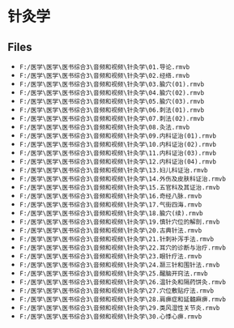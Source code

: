 # 针灸学

## Files

- `F:/医学\医学\医书综合3\音频和视频\针灸学\01.导论.rmvb`
- `F:/医学\医学\医书综合3\音频和视频\针灸学\02.经络.rmvb`
- `F:/医学\医学\医书综合3\音频和视频\针灸学\03.腧穴(01).rmvb`
- `F:/医学\医学\医书综合3\音频和视频\针灸学\04.腧穴(02).rmvb`
- `F:/医学\医学\医书综合3\音频和视频\针灸学\05.腧穴(03).rmvb`
- `F:/医学\医学\医书综合3\音频和视频\针灸学\06.刺法(01).rmvb`
- `F:/医学\医学\医书综合3\音频和视频\针灸学\07.刺法(02).rmvb`
- `F:/医学\医学\医书综合3\音频和视频\针灸学\08.灸法.rmvb`
- `F:/医学\医学\医书综合3\音频和视频\针灸学\09.内科证治(01).rmvb`
- `F:/医学\医学\医书综合3\音频和视频\针灸学\10.内科证治(02).rmvb`
- `F:/医学\医学\医书综合3\音频和视频\针灸学\11.内科证治(03).rmvb`
- `F:/医学\医学\医书综合3\音频和视频\针灸学\12.内科证治(04).rmvb`
- `F:/医学\医学\医书综合3\音频和视频\针灸学\13.妇儿科证治.rmvb`
- `F:/医学\医学\医书综合3\音频和视频\针灸学\14.外伤及皮肤科证治.rmvb`
- `F:/医学\医学\医书综合3\音频和视频\针灸学\15.五官科及其证治.rmvb`
- `F:/医学\医学\医书综合3\音频和视频\针灸学\16.奇经八脉.rmvb`
- `F:/医学\医学\医书综合3\音频和视频\针灸学\17.气街四海.rmvb`
- `F:/医学\医学\医书综合3\音频和视频\针灸学\18.腧穴(续).rmvb`
- `F:/医学\医学\医书综合3\音频和视频\针灸学\19.慎针穴位的解剖.rmvb`
- `F:/医学\医学\医书综合3\音频和视频\针灸学\20.古典针法.rmvb`
- `F:/医学\医学\医书综合3\音频和视频\针灸学\21.针刺补泻手法.rmvb`
- `F:/医学\医学\医书综合3\音频和视频\针灸学\22.耳穴的诊断与治疗.rmvb`
- `F:/医学\医学\医书综合3\音频和视频\针灸学\23.眼针疗法.rmvb`
- `F:/医学\医学\医书综合3\音频和视频\针灸学\24.颞三针和围针法.rmvb`
- `F:/医学\医学\医书综合3\音频和视频\针灸学\25.醒脑开窍法.rmvb`
- `F:/医学\医学\医书综合3\音频和视频\针灸学\26.温针灸和隔药饼灸.rmvb`
- `F:/医学\医学\医书综合3\音频和视频\针灸学\27.穴位敷贴疗法.rmvb`
- `F:/医学\医学\医书综合3\音频和视频\针灸学\28.肩痹症和延髓麻痹.rmvb`
- `F:/医学\医学\医书综合3\音频和视频\针灸学\29.类风湿性关节炎.rmvb`
- `F:/医学\医学\医书综合3\音频和视频\针灸学\30.心悸心痹.rmvb`
